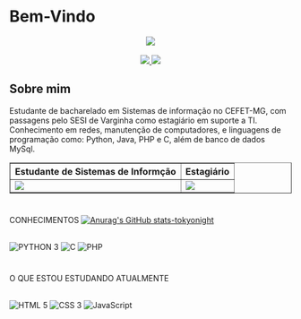 <h1>Bem-Vindo</h1>
<div align="center">
  <img src="https://i.pinimg.com/originals/08/00/a7/0800a7ee0d4d8b11a7ed297dd64fb488.gif">
</div>
<br>
<div align="center">
   <a href="https://www.instagram.com/ramon072003/">
    <img src="https://img.shields.io/badge/Instagram-E4405F?style=for-the-badge&logo=instagram&logoColor=white">
  </a>
  <a href="www.linkedin.com/in/ramon-oliveira-silva-8918b620a">
    <img src="https://img.shields.io/badge/LinkedIn-0077B5?style=for-the-badge&logo=linkedin&logoColor=white">
  </a>
</div>

## Sobre mim
<p>
  Estudante de bacharelado em Sistemas de informação no CEFET-MG, com passagens pelo SESI de Varginha como estagiário em suporte a TI. Conhecimento em redes, manutenção de computadores, e linguagens de programação como: Python, Java, PHP e C, além de banco de dados MySql.
</p>
<div align="center">
  <table border="1">
    <tr>
      <th>Estudante de Sistemas de Informção</th>
      <th>Estagiário</th>
    </tr>
    <tr>
      <td>
        <img src="https://media.tenor.com/Txr7RYfzW-EAAAAC/anime-boy.gif">
      </td>
      <td>
        <img src=https://i.pinimg.com/originals/8e/d3/15/8ed31552e1dfcec55109092bef7ba3e3.gif>
      </td>
    </tr>
  </table>
</div>

#
CONHECIMENTOS
[![Anurag's GitHub stats-tokyonight](https://github-readme-stats.vercel.app/api?username=anuraghazra&show_icons=true&theme=tokyonight#gh-tokyonight-mode-only)](https://github.com/anuraghazra/github-readme-stats#gh-dark-mode-only)
<div style="display: inline_block"><br/>
   <img alt="PYTHON 3" src="https://img.shields.io/badge/Python-3776AB?style=for-the-badge&logo=python&logoColor=white">
   <img alt="C" src="https://img.shields.io/badge/C-3776AB?style=for-the-badge&logo=C&logoColor=white%22">
   <img alt="PHP" src="https://img.shields.io/badge/PHP-3776AB?style=for-the-badge&logo=PHP&logoColor=474A8A%22">


</div>
 
#
O QUE ESTOU ESTUDANDO ATUALMENTE
<div style="display: inline_block"><br/>
   <img alt="HTML 5" src="https://img.shields.io/badge/HTML5-E34F26?style=for-the-badge&logo=html5&logoColor=white">
   <img alt="CSS 3" src="https://img.shields.io/badge/CSS3-1572B6?style=for-the-badge&logo=css3&logoColor=white">
   <img alt="JavaScript" src="https://img.shields.io/badge/JavaScript-323330?style=for-the-badge&logo=javascript&logoColor=F7DF1E">
</div>




